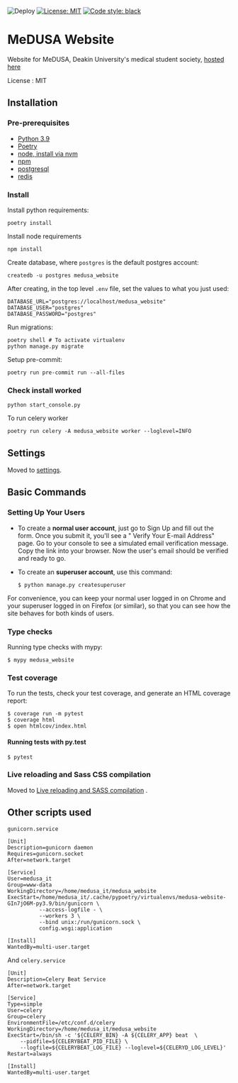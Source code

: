 <p style="align-items: center">

![Deploy](https://github.com/DeakinMeDUSA/medusa_website/actions/workflows/deploy.yml/badge.svg)
<a href="https://github.com/DeakinMeDUSA/medusa_website/blob/main/LICENSE"><img alt="License: MIT" src="https://black.readthedocs.io/en/stable/_static/license.svg"></a>
<a href="https://github.com/psf/black"><img alt="Code style: black" src="https://img.shields.io/badge/code%20style-black-000000.svg"></a>

</p>



MeDUSA Website
==============

Website for MeDUSA, Deakin University's medical student society, [hosted here](https://www.medusa.org.au)

License
:   MIT

Installation
------------

### Pre-prerequisites

* [Python 3.9](https://www.python.org/downloads/)
* [Poetry](https://python-poetry.org/docs/)
* [node, install via nvm](https://github.com/nvm-sh/nvm)
* [npm](https://docs.npmjs.com/downloading-and-installing-node-js-and-npm)
* [postgresql](https://www.postgresql.org/download/)
* [redis](https://redis.io/topics/quickstart)

### Install

Install python requirements:

```shell
poetry install
```

Install node requirements

```shell
npm install
```

Create database, where `postgres` is the default postgres account:

```shell
createdb -u postgres medusa_website
```

After creating, in the top level `.env` file, set the values to what you just used:

```shell
DATABASE_URL="postgres://localhost/medusa_website"
DATABASE_USER="postgres"
DATABASE_PASSWORD="postgres"
```

Run migrations:

```shell
poetry shell # To activate virtualenv
python manage.py migrate
```

Setup pre-commit:
```shell
poetry run pre-commit run --all-files
```

### Check install worked

```shell
python start_console.py
```

To run celery worker

```shell
poetry run celery -A medusa_website worker --loglevel=INFO
```

Settings
--------

Moved to
[settings](http://cookiecutter-django.readthedocs.io/en/latest/settings.html).

Basic Commands
--------------

### Setting Up Your Users

- To create a **normal user account**, just go to Sign Up and fill out the form. Once you submit it, you'll see a "
  Verify Your E-mail Address" page. Go to your console to see a simulated email verification message. Copy the link into
  your browser. Now the user's email should be verified and ready to go.
- To create an **superuser account**, use this command:

      $ python manage.py createsuperuser

For convenience, you can keep your normal user logged in on Chrome and your superuser logged in on Firefox (or similar),
so that you can see how the site behaves for both kinds of users.

### Type checks

Running type checks with mypy:

    $ mypy medusa_website

### Test coverage

To run the tests, check your test coverage, and generate an HTML coverage report:

    $ coverage run -m pytest
    $ coverage html
    $ open htmlcov/index.html

#### Running tests with py.test

    $ pytest

### Live reloading and Sass CSS compilation

Moved
to [Live reloading and SASS compilation](http://cookiecutter-django.readthedocs.io/en/latest/live-reloading-and-sass-compilation.html)
.



## Other scripts used

`gunicorn.service`
```text
[Unit]
Description=gunicorn daemon
Requires=gunicorn.socket
After=network.target

[Service]
User=medusa_it
Group=www-data
WorkingDirectory=/home/medusa_it/medusa_website
ExecStart=/home/medusa_it/.cache/pypoetry/virtualenvs/medusa-website-GIn7jO6M-py3.9/bin/gunicorn \
          --access-logfile - \
          --workers 3 \
          --bind unix:/run/gunicorn.sock \
          config.wsgi:application

[Install]
WantedBy=multi-user.target
```
And `celery.service`
```text
[Unit]
Description=Celery Beat Service
After=network.target

[Service]
Type=simple
User=celery
Group=celery
EnvironmentFile=/etc/conf.d/celery
WorkingDirectory=/home/medusa_it/medusa_website
ExecStart=/bin/sh -c '${CELERY_BIN} -A ${CELERY_APP} beat  \
    --pidfile=${CELERYBEAT_PID_FILE} \
    --logfile=${CELERYBEAT_LOG_FILE} --loglevel=${CELERYD_LOG_LEVEL}'
Restart=always

[Install]
WantedBy=multi-user.target
```
